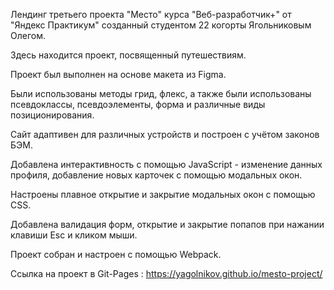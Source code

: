 Лендинг третьего проекта "Место" курса "Веб-разработчик+" от "Яндекс Практикум" созданный студентом 22 когорты Ягольниковым Олегом.

Здесь находится проект, посвященный путешествиям.

Проект был выполнен на основе макета из Figma.

Были использованы методы грид, флекс, а также были использованы псевдоклассы, псевдоэлементы, форма и различные виды позиционирования.

Сайт адаптивен для различных устройств и построен с учётом законов БЭМ.

Добавлена интерактивность с помощью JavaScript - изменение данных профиля, добавление новых карточек с помощью модальных окон.

Настроены плавное открытие и закрытие модальных окон с помощью CSS.

Добавлена валидация форм, открытие и закрытие попапов при нажании клавиши Esc и кликом мыши.

Проект собран и настроен с помощью Webpack.

Ссылка на проект в Git-Pages : https://yagolnikov.github.io/mesto-project/
